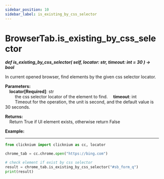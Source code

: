 ```yaml
---
sidebar_position: 10
sidebar_label: is_existing_by_css_selector
---
```

# BrowserTab.is_existing_by_css_selector
***def is_existing_by_css_selector(
        self,
        locator: str,
        timeout: int = 30
    ) -> bool***  

In current opened browser, find elements by the given css selector locator.

**Parameters:**  
    &emsp;**locator[Required]**: str     
        &emsp;&emsp; the css selector locator of the element to find. 
    &emsp;**timeout**: int  
        &emsp;&emsp; Timeout for the operation, the unit is second, and the default value is 30 seconds.   

**Returns:**  
    &emsp;Return True if UI element exists, otherwise return False

**Example:**
***
```python
from clicknium import clicknium as cc, locator

chrome_tab = cc.chrome.open("https://bing.com")

# check element if exist by css selector
result = chrome_tab.is_existing_by_css_selector("#sb_form_q")
print(result)

```